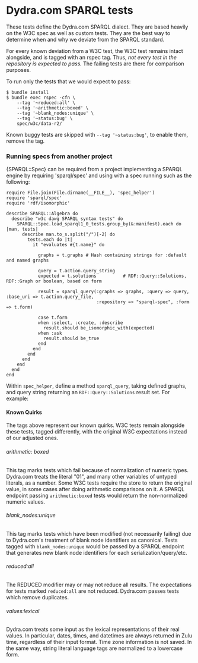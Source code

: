 Dydra.com SPARQL tests
=====================

These tests define the Dydra.com SPARQL dialect. They are based heavily on the
W3C spec as well as custom tests. They are the best way to determine when and
why we deviate from the SPARQL standard.

For every known deviation from a W3C test, the W3C test remains intact
alongside, and is tagged with an rspec tag. Thus, *not every test in the
repository is expected to pass.* The failing tests are there for comparison
purposes.

To run only the tests that we would expect to pass:

    $ bundle install
    $ bundle exec rspec -cfn \
        --tag '~reduced:all' \
        --tag '~arithmetic:boxed' \
        --tag '~blank_nodes:unique' \
        --tag '~status:bug' \
        spec/w3c/data-r2/

Known buggy tests are skipped with `--tag '~status:bug'`, to enable them,
remove the tag.

### Running specs from another project
{SPARQL::Spec} can be required from a project implementing a SPARQL engine by requiring
'sparql/spec' and using with a spec running such as the following:

    require File.join(File.dirname(__FILE__), 'spec_helper')
    require 'sparql/spec'
    require 'rdf/isomorphic'

    describe SPARQL::Algebra do
      describe "w3c dawg SPARQL syntax tests" do
        SPARQL::Spec.load_sparql1_0_tests.group_by(&:manifest).each do |man, tests|
          describe man.to_s.split("/")[-2] do
            tests.each do |t|
              it "evaluates #{t.name}" do

                graphs = t.graphs # Hash containing strings for :default and named graphs

                query = t.action.query_string
                expected = t.solutions          # RDF::Query::Solutions, RDF::Graph or boolean, based on form

                result = sparql_query(:graphs => graphs, :query => query, :base_uri => t.action.query_file,
                                      :repository => "sparql-spec", :form => t.form)

                case t.form
                when :select, :create, :describe
                  result.should be_isomorphic_with(expected)
                when :ask
                  result.should be_true
                end
              end
            end
          end
        end
      end
    end

Within `spec_helper`, define a method `sparql_query`, taking defined graphs, and query string
returning an `RDF::Query::Solutions` result set. For example:

#### Known Quirks

The tags above represent our known quirks. W3C tests remain alongside these
tests, tagged differently, with the original W3C expectations instead of our
adjusted ones.

###### arithmetic: boxed

This tag marks tests which fail because of normalization of numeric types.
Dydra.com treats the literal "01", and many other variables of untyped
literals, as a number. Some W3C tests require the store to return the original
value, in some cases after doing arithmetic comparisons on it. A SPARQL
endpoint passing `arithmetic:boxed` tests would return the non-normalized
numeric values.

###### blank_nodes:unique

This tag marks tests which have been modified (not necessarily failing) due to
Dydra.com's treatment of blank node identifiers as canonical. Tests tagged with
`blank_nodes:unique` would be passed by a SPARQL endpoint that generates new
blank node identifiers for each serialization/query/etc.

###### reduced:all

The REDUCED modifier may or may not reduce all results. The expectations for
tests marked `reduced:all` are not reduced. Dydra.com passes tests which remove
duplicates.

###### values:lexical

Dydra.com treats some input as the lexical representations of their real
values. In particular, dates, times, and datetimes are always returned in Zulu
time, regardless of their input format. Time zone information is not saved. In
the same way, string literal language tags are normalized to a lowercase form.


